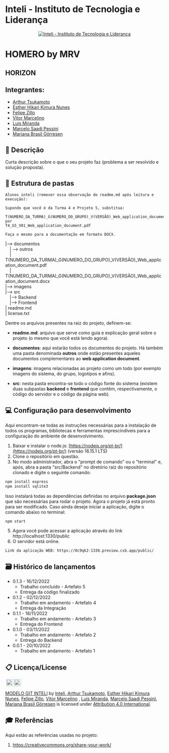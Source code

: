 # Inteli - Instituto de Tecnologia e Liderança 

<p align="center">
<a href= "https://www.inteli.edu.br/"><img src="https://www.inteli.edu.br/wp-content/uploads/2021/08/20172028/marca_1-2.png" alt="Inteli - Instituto de Tecnologia e Liderança" border="0"></a>
</p>

# HOMERO by MRV

## HORIZON

## Integrantes: 
- <a href="https://www.linkedin.com/in/arthur-tsukamoto/">Arthur Tsukamoto</a>
- <a href="https://www.linkedin.com/in/estherhikari/">Esther Hikari Kimura Nunes</a>
- <a href="https://www.linkedin.com/in/felipe-zillo-72b367247/overlay/photo/">Felipe Zillo</a> 
- <a href="https://www.linkedin.com/in/jos%C3%A9-vitor-marcelino-4165ba24a/">Vitor Marcelino</a> 
- <a href="https://www.linkedin.com/in/luis-miranda-137566139/">Luis Miranda</a>
- <a href="https://www.linkedin.com/in/marcelo-saadi-pessini-003212209/">Marcelo Saadi Pessini</a> 
- <a href="https://www.linkedin.com/in/mariana-g%C3%B6rresen-b03059210/">Mariana Brasil Görresen</a>

## 📝 Descrição

Curta descrição sobre o que o seu projeto faz (problema a ser resolvido e solução proposta).

## 📁 Estrutura de pastas

```
Alunos inteli (remover essa observação do readme.md após leitura e execução):

Supondo que você é da Turma 4 e Projeto 5, substitua:

T(NUMERO_DA_TURMA)_G(NUMERO_DO_GRUPO)_V(VERSÃO)_Web_application_document.pdf
por
T4_G5_V01_Web_application_document.pdf

Faça o mesmo para a documentação em formato DOCX.
```

|--> documentos<br>
  &emsp;| --> outros <br>
  &emsp;| T(NUMERO_DA_TURMA)_G(NUMERO_DO_GRUPO)_V(VERSÃO)_Web_application_document.pdf<br>
  &emsp;| T(NUMERO_DA_TURMA)_G(NUMERO_DO_GRUPO)_V(VERSÃO)_Web_application_document.docx<br>
|--> imagens<br>
|--> src<br>
  &emsp;|--> Backend<br>
  &emsp;|--> Frontend<br>
| readme.md<br>
| license.txt

Dentre os arquivos presentes na raiz do projeto, definem-se:

- <b>readme.md</b>: arquivo que serve como guia e explicação geral sobre o projeto (o mesmo que você está lendo agora).

- <b>documentos</b>: aqui estarão todos os documentos do projeto. Há também uma pasta denominada <b>outros</b> onde estão presentes aqueles documentos complementares ao <b>web application document</b>.

- <b>imagens</b>: imagens relacionadas ao projeto como um todo (por exemplo imagens do sistema, do grupo, logotipos e afins).

- <b>src</b>: nesta pasta encontra-se todo o código fonte do sistema (existem duas subpastas <b>backend</b> e <b>frontend</b> que contêm, respectivamente, o código do servidor e o código da página web).

## 💻 Configuração para desenvolvimento

Aqui encontram-se todas as instruções necessárias para a instalação de todos os programas, bibliotecas e ferramentas imprescindíveis para a configuração do ambiente de desenvolvimento.

1.  Baixar e instalar o node.js:  [https://nodejs.org/pt-br/](https://nodejs.org/pt-br/) (versão 16.15.1 LTS)
2. Clone o repositório em questão.
3.  No modo administrador, abra o "prompt de comando" ou o "terminal" e, após,  abra a pasta "src/Backend" no diretório raiz do repositório clonado e digite o seguinte comando:

```sh
npm install express
npm install sqlite3
```

Isso instalará todas as dependências definidas no arquivo <b>package.json</b> que são necessárias para rodar o projeto. Agora o projeto já está pronto para ser modificado. Caso ainda deseje iniciar a aplicação, digite o comando abaixo no terminal:

```sh
npm start
```
5. Agora você pode acessar a aplicação através do link http://localhost:1330/public
6. O servidor está online.


```
Link da aplicação WEB: https://0c9qk2-1330.preview.csb.app/public/
````

## 🗃 Histórico de lançamentos
* 0.1.3 - 16/12/2022
    * Trabalho concluído - Artefato 5
    * Entrega da código finalizado
* 0.1.2 - 02/12/2022
    * Trabalho em andamento - Artefato 4
    * Entrega da Integração
* 0.1.1 - 18/11/2022
    * Trabalho em andamento - Artefato 3
    * Entrega do Frontend
* 0.1.0 - 03/11/2022
    * Trabalho em andamento - Artefato 2
    * Entrega do Backend
* 0.0.1 - 20/10/2022
    * Trabalho em andamento - Artefato 1

## 📋 Licença/License

<img style="height:22px!important;margin-left:3px;vertical-align:text-bottom;" src="https://mirrors.creativecommons.org/presskit/icons/cc.svg?ref=chooser-v1"><img style="height:22px!important;margin-left:3px;vertical-align:text-bottom;" src="https://mirrors.creativecommons.org/presskit/icons/by.svg?ref=chooser-v1"><p xmlns:cc="http://creativecommons.org/ns#" xmlns:dct="http://purl.org/dc/terms/"><a property="dct:title" rel="cc:attributionURL" href="https://github.com/Spidus/Teste_Final_1">MODELO GIT INTELI</a> by <a rel="cc:attributionURL dct:creator" property="cc:attributionName" href="https://www.yggbrasil.com.br/vr">Inteli, <a href="https://www.linkedin.com/in/arthur-tsukamoto/">Arthur Tsukamoto</a>, <a href="https://www.linkedin.com/in/estherhikari/">Esther Hikari Kimura Nunes</a>, <a href="https://www.linkedin.com/in/felipe-zillo-72b367247/overlay/photo/">Felipe Zillo</a>, <a href="https://www.linkedin.com/in/jos%C3%A9-vitor-marcelino-4165ba24a/">Vitor Marcelino</a> , <a href="https://www.linkedin.com/in/luis-miranda-137566139/">Luis Miranda</a>, <a href="https://www.linkedin.com/in/marcelo-saadi-pessini-003212209/">Marcelo Saadi Pessini</a>, <a href="https://www.linkedin.com/in/mariana-g%C3%B6rresen-b03059210/">Mariana Brasil Görresen</a></a> is licensed under <a href="http://creativecommons.org/licenses/by/4.0/?ref=chooser-v1" target="_blank" rel="license noopener noreferrer" style="display:inline-block;">Attribution 4.0 International</a>.</p>

## 🎓 Referências

Aqui estão as referências usadas no projeto:

1. <https://creativecommons.org/share-your-work/>
